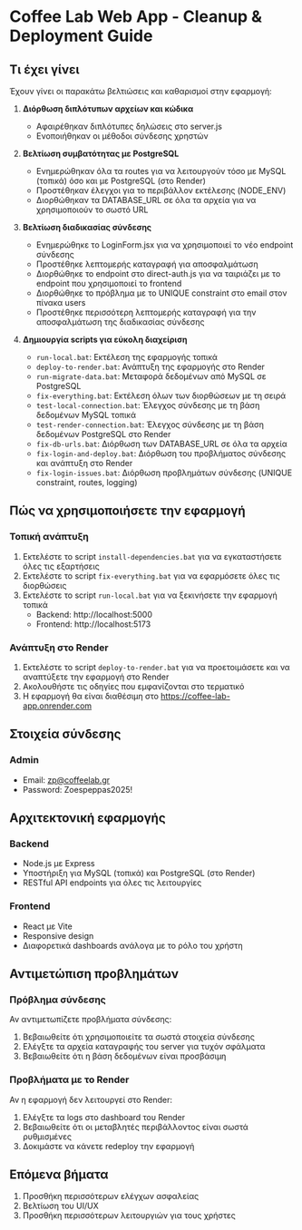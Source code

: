 # Coffee Lab Web App - Cleanup & Deployment Guide

## Τι έχει γίνει

Έχουν γίνει οι παρακάτω βελτιώσεις και καθαρισμοί στην εφαρμογή:

1. **Διόρθωση διπλότυπων αρχείων και κώδικα**
   - Αφαιρέθηκαν διπλότυπες δηλώσεις στο server.js
   - Ενοποιήθηκαν οι μέθοδοι σύνδεσης χρηστών

2. **Βελτίωση συμβατότητας με PostgreSQL**
   - Ενημερώθηκαν όλα τα routes για να λειτουργούν τόσο με MySQL (τοπικά) όσο και με PostgreSQL (στο Render)
   - Προστέθηκαν έλεγχοι για το περιβάλλον εκτέλεσης (NODE_ENV)
   - Διορθώθηκαν τα DATABASE_URL σε όλα τα αρχεία για να χρησιμοποιούν το σωστό URL

3. **Βελτίωση διαδικασίας σύνδεσης**
   - Ενημερώθηκε το LoginForm.jsx για να χρησιμοποιεί το νέο endpoint σύνδεσης
   - Προστέθηκε λεπτομερής καταγραφή για αποσφαλμάτωση
   - Διορθώθηκε το endpoint στο direct-auth.js για να ταιριάζει με το endpoint που χρησιμοποιεί το frontend
   - Διορθώθηκε το πρόβλημα με το UNIQUE constraint στο email στον πίνακα users
   - Προστέθηκε περισσότερη λεπτομερής καταγραφή για την αποσφαλμάτωση της διαδικασίας σύνδεσης

4. **Δημιουργία scripts για εύκολη διαχείριση**
   - `run-local.bat`: Εκτέλεση της εφαρμογής τοπικά
   - `deploy-to-render.bat`: Ανάπτυξη της εφαρμογής στο Render
   - `run-migrate-data.bat`: Μεταφορά δεδομένων από MySQL σε PostgreSQL
   - `fix-everything.bat`: Εκτέλεση όλων των διορθώσεων με τη σειρά
   - `test-local-connection.bat`: Έλεγχος σύνδεσης με τη βάση δεδομένων MySQL τοπικά
   - `test-render-connection.bat`: Έλεγχος σύνδεσης με τη βάση δεδομένων PostgreSQL στο Render
   - `fix-db-urls.bat`: Διόρθωση των DATABASE_URL σε όλα τα αρχεία
   - `fix-login-and-deploy.bat`: Διόρθωση του προβλήματος σύνδεσης και ανάπτυξη στο Render
   - `fix-login-issues.bat`: Διόρθωση προβλημάτων σύνδεσης (UNIQUE constraint, routes, logging)

## Πώς να χρησιμοποιήσετε την εφαρμογή

### Τοπική ανάπτυξη

1. Εκτελέστε το script `install-dependencies.bat` για να εγκαταστήσετε όλες τις εξαρτήσεις
2. Εκτελέστε το script `fix-everything.bat` για να εφαρμόσετε όλες τις διορθώσεις
3. Εκτελέστε το script `run-local.bat` για να ξεκινήσετε την εφαρμογή τοπικά
   - Backend: http://localhost:5000
   - Frontend: http://localhost:5173

### Ανάπτυξη στο Render

1. Εκτελέστε το script `deploy-to-render.bat` για να προετοιμάσετε και να αναπτύξετε την εφαρμογή στο Render
2. Ακολουθήστε τις οδηγίες που εμφανίζονται στο τερματικό
3. Η εφαρμογή θα είναι διαθέσιμη στο https://coffee-lab-app.onrender.com

## Στοιχεία σύνδεσης

### Admin
- Email: zp@coffeelab.gr
- Password: Zoespeppas2025!

## Αρχιτεκτονική εφαρμογής

### Backend
- Node.js με Express
- Υποστήριξη για MySQL (τοπικά) και PostgreSQL (στο Render)
- RESTful API endpoints για όλες τις λειτουργίες

### Frontend
- React με Vite
- Responsive design
- Διαφορετικά dashboards ανάλογα με το ρόλο του χρήστη

## Αντιμετώπιση προβλημάτων

### Πρόβλημα σύνδεσης
Αν αντιμετωπίζετε προβλήματα σύνδεσης:
1. Βεβαιωθείτε ότι χρησιμοποιείτε τα σωστά στοιχεία σύνδεσης
2. Ελέγξτε τα αρχεία καταγραφής του server για τυχόν σφάλματα
3. Βεβαιωθείτε ότι η βάση δεδομένων είναι προσβάσιμη

### Προβλήματα με το Render
Αν η εφαρμογή δεν λειτουργεί στο Render:
1. Ελέγξτε τα logs στο dashboard του Render
2. Βεβαιωθείτε ότι οι μεταβλητές περιβάλλοντος είναι σωστά ρυθμισμένες
3. Δοκιμάστε να κάνετε redeploy την εφαρμογή

## Επόμενα βήματα

1. Προσθήκη περισσότερων ελέγχων ασφαλείας
2. Βελτίωση του UI/UX
3. Προσθήκη περισσότερων λειτουργιών για τους χρήστες
